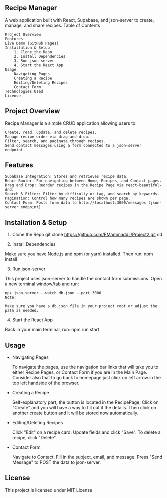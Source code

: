 ## Recipe Manager

A web application built with React, Supabase, and json-server to create, manage, and share recipes.
Table of Contents

    Project Overview
    Features
    Live Demo (GitHub Pages)
    Installation & Setup
        1. Clone the Repo
        2. Install Dependencies
        3. Run json-server
        4. Start the React App
    Usage
        Navigating Pages
        Creating a Recipe
        Editing/Deleting Recipes
        Contact Form
    Technologies Used
    License

## Project Overview

Recipe Manager is a simple CRUD application allowing users to:

    Create, read, update, and delete recipes.
    Manage recipe order via drag-and-drop.
    Filter, search, and paginate through recipes.
    Send contact messages using a form connected to a json-server endpoint.

## Features

    Supabase Integration: Stores and retrieves recipe data.
    React Router: For navigating between Home, Recipes, and Contact pages.
    Drag and Drop: Reorder recipes in the Recipe Page via react-beautiful-dnd.
    Search & Filter: Filter by difficulty or tag, and search by keywords.
    Pagination: Control how many recipes are shown per page.
    Contact Form: Posts form data to http://localhost:3000/messages (json-server endpoint).


## Installation & Setup
1. Clone the Repo
git clone https://github.com/FMammaddli/Project2.git
cd <Project2>

2. Install Dependencies

Make sure you have Node.js and npm (or yarn) installed. Then run:
    npm install

3. Run json-server

This project uses json-server to handle the contact form submissions.
Open a new terminal window/tab and run:

    npx json-server --watch db.json --port 3000
    Note:

    Make sure you have a db.json file in your project root or adjust the path as needed.

4. Start the React App

Back in your main terminal, run:
    npm run start

## Usage
* Navigating Pages

    To navigate the pages, use the navigation bar links that will take you to either Recipe Pages, or Contact Form if you are in the Main Page. 
    Consider also that to go back to homepage just click on left arrow in the top left handside of the browser. 

* Creating a Recipe

    Self-explanatory part, the button is located in the RecipePage, 
    Click on "Create" and you will have a way to fill out it the details.
    Then click on another create button and it will be stored now automatically.

* Editing/Deleting Recipes

    Click "Edit" on a recipe card.
    Update fields and click "Save".
    To delete a recipe, click "Delete".

* Contact Form

    Navigate to Contact.
    Fill in the subject, email, and message.
    Press "Send Message" to POST the data to json-server.



## License

This project is licensed under MIT License
